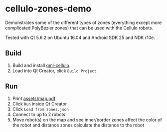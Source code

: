 cellulo-zones-demo
==================

Demonstrates some of the different types of zones (everything except more complicated PolyBézier zones) that can be used with the Cellulo robots.

Tested with Qt 5.6.2 on Ubuntu 16.04 and Android SDK 25 and NDK r10e.

Build
-----

1. Build and install [qml-cellulo](../../).
1. Load into Qt Creator, click `Build Project`.

Run
---

1. Print [assets/map.pdf](assets/map.pdf)
1. Click `Run` inside Qt Creator
1. Click `Load from zones.json`
1. Connect to up to 2 robots
1. Move robot(s) on the map and see inner/border zones affect the color of the robot and distance zones calculate the distance to the robot
